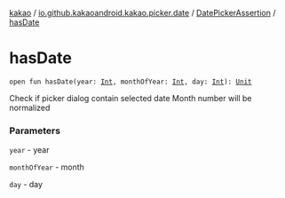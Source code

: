 [kakao](../../index.md) / [io.github.kakaoandroid.kakao.picker.date](../index.md) / [DatePickerAssertion](index.md) / [hasDate](./has-date.md)

# hasDate

`open fun hasDate(year: `[`Int`](https://kotlinlang.org/api/latest/jvm/stdlib/kotlin/-int/index.html)`, monthOfYear: `[`Int`](https://kotlinlang.org/api/latest/jvm/stdlib/kotlin/-int/index.html)`, day: `[`Int`](https://kotlinlang.org/api/latest/jvm/stdlib/kotlin/-int/index.html)`): `[`Unit`](https://kotlinlang.org/api/latest/jvm/stdlib/kotlin/-unit/index.html)

Check if picker dialog contain selected date
Month number will be normalized

### Parameters

`year` - year

`monthOfYear` - month

`day` - day